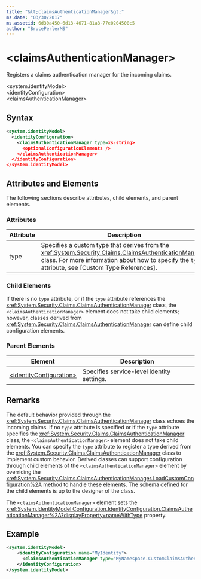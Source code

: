 ```yaml
---
title: "&lt;claimsAuthenticationManager&gt;"
ms.date: "03/30/2017"
ms.assetid: 6d30a450-6d13-4671-81a8-77e0204500c5
author: "BrucePerlerMS"
---
```

# &lt;claimsAuthenticationManager&gt;
Registers a claims authentication manager for the incoming claims.  
  
 \<system.identityModel>  
\<identityConfiguration>  
\<claimsAuthenticationManager>  
  
## Syntax  
  
```xml  
<system.identityModel>  
  <identityConfiguration>  
    <claimsAuthenticationManager type=xs:string>  
      <optionalConfigurationElements />  
    </claimsAuthenticationManager>  
  </identityConfiguration>  
</system.identityModel>  
```  
  
## Attributes and Elements  
 The following sections describe attributes, child elements, and parent elements.  
  
### Attributes  
  
|Attribute|Description|  
|---------------|-----------------|  
|type|Specifies a custom type that derives from the <xref:System.Security.Claims.ClaimsAuthenticationManager> class. For more information about how to specify the `type` attribute, see [Custom Type References].|  
  
### Child Elements  
 If there is no `type` attribute, or if the `type` attribute references the <xref:System.Security.Claims.ClaimsAuthenticationManager> class, the `<claimsAuthenticationManager>` element does not take child elements; however, classes derived from <xref:System.Security.Claims.ClaimsAuthenticationManager> can define child configuration elements.  
  
### Parent Elements  
  
|Element|Description|  
|-------------|-----------------|  
|[\<identityConfiguration>](../../../../../docs/framework/configure-apps/file-schema/windows-identity-foundation/identityconfiguration.md)|Specifies service-level identity settings.|  
  
## Remarks  
 The default behavior provided through the <xref:System.Security.Claims.ClaimsAuthenticationManager> class echoes the incoming claims. If no `type` attribute is specified or if the `type` attribute specifies the <xref:System.Security.Claims.ClaimsAuthenticationManager> class, the `<claimsAuthenticationManager>` element does not take child elements. You can specify the `type` attribute to register a type derived from the <xref:System.Security.Claims.ClaimsAuthenticationManager> class to implement custom behavior. Derived classes can support configuration through child elements of the `<claimsAuthenticationManager>` element by overriding the <xref:System.Security.Claims.ClaimsAuthenticationManager.LoadCustomConfiguration%2A> method to handle these elements. The schema defined for the child elements is up to the designer of the class.  
  
 The `<claimsAuthenticationManager>` element sets the <xref:System.IdentityModel.Configuration.IdentityConfiguration.ClaimsAuthenticationManager%2A?displayProperty=nameWithType> property.  
  
## Example  
  
```xml  
<system.identityModel>  
    <identityConfiguration name="MyIdentity">  
      <claimsAuthenticationManager type="MyNamespace.CustomClaimsAuthenticationManager, MyAssembly"/>          
    </identityConfiguration>  
</system.identityModel>  
```
